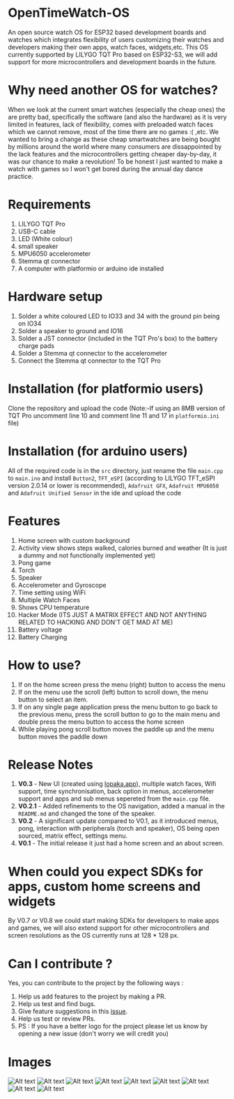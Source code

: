 # OpenTimeWatch-OS
An open source watch OS for ESP32 based development boards and watches which integrates flexibility of users customizing their watches and developers making their own apps, watch faces, widgets,etc. This OS currently supported by LILYGO TQT Pro based on ESP32-S3, we will add support for more microcontrollers and development boards in the future.

# Why need another OS for watches?
When we look at the current smart watches (especially the cheap ones) the are pretty bad, specifically the software (and also the hardware) as it is very limited in features, lack of flexibility, comes with preloaded watch faces which we cannot remove, most of the time there are no games :( ,etc. We wanted to bring a change as these cheap smartwatches are being bought by millions around the world where many consumers are dissappointed by the lack features and the microcontrollers getting cheaper day-by-day, it was our chance to make a revolution! To be honest I just wanted to make a watch with games so I won't get bored during the annual day dance practice.

# Requirements
1. LILYGO TQT Pro
2. USB-C cable
3. LED (White colour)
4. small speaker
5. MPU6050 accelerometer
6. Stemma qt connector
7. A computer with platformio or arduino ide installed

# Hardware setup
1. Solder a white coloured LED to IO33 and 34 with the ground pin being on IO34
2. Solder a speaker to ground and IO16
3. Solder a JST connector (included in the TQT Pro's box) to the battery charge pads
4. Solder a Stemma qt connector to the accelerometer
5. Connect the Stemma qt connector to the TQT Pro

# Installation (for platformio users)
Clone the repository and upload the code (Note:-If using an 8MB version of TQT Pro uncomment line 10 and comment line 11 and 17 in ```platformio.ini``` file)

# Installation (for arduino users)
All of the required code is in the ```src``` directory, just rename the file ```main.cpp``` to ```main.ino``` and install ```Button2```, ```TFT_eSPI``` (according to LILYGO TFT_eSPI version 2.0.14 or lower is recommended), ```Adafruit GFX```, ```Adafruit MPU6050``` and ```Adafruit Unified Sensor``` in the ide and upload the code 

# Features
1. Home screen with custom background
2. Activity view shows steps walked, calories burned and weather (It is just a dummy and not functionally implemented yet)
3. Pong game
4. Torch
5. Speaker
6. Accelerometer and Gyroscope
7. Time setting using WiFi
8. Multiple Watch Faces
9. Shows CPU temperature
10. Hacker Mode (ITS JUST A MATRIX EFFECT AND NOT ANYTHING RELATED TO HACKING AND DON'T GET MAD AT ME)
11. Battery voltage
12. Battery Charging

# How to use?
1. If on the home screen press the menu (right) button to access the menu
2. If on the menu use the scroll (left) button to scroll down, the menu button to select an item.
3. If on any single page application press the menu button to go back to the previous menu, press the scroll button to go to the main menu and double press the menu button to access the home screen
4. While playing pong scroll button moves the paddle up and the menu button moves the paddle down

# Release Notes
1. **V0.3** - New UI (created using [lopaka.app](https://lopaka.app/sandbox)), multiple watch faces, Wifi support, time synchronisation, back option in menus, accelerometer support and apps and sub menus sepereted from the ```main.cpp``` file.
2. **V0.2.1** - Added refinements to the OS navigation, added a manual in the ```README.md``` and changed the tone of the speaker.
3. **V0.2** - A significant update compared to V0.1, as it introduced menus, pong, interaction with peripherals (torch and speaker), OS being open sourced, matrix effect, settings menu. 
4. **V0.1** - The initial release it just had a home screen and an about screen.

# When could you expect SDKs for apps, custom home screens and widgets
By V0.7 or V0.8 we could start making SDKs for developers to make apps and games, we will also extend support for other microcontrollers and screen resolutions as the OS currently runs at 128 * 128 px.

# Can I contribute ?
Yes, you can contribute to the project by the following ways :
1. Help us add features to the project by making a PR.
2. Help us test and find bugs.
3. Give feature suggestions in this [issue](https://github.com/OpenTimeWatch-Project/OpenTimeWatch-OS/issues/1).
4. Help us test or review PRs.
5. PS : If you have a better logo for the project please let us know by opening a new issue (don't worry we will credit you)

# Images
![Alt text](images/IMG_20241119_201516.jpg)
![Alt text](images/IMG_20241119_201547.jpg)
![Alt text](images/IMG_20241119_201559.jpg)
![Alt text](images/IMG_20241119_201614.jpg)
![Alt text](images/IMG_20241119_201707.jpg)
![Alt text](images/IMG_20241119_201715.jpg)
![Alt text](images/IMG_20241119_201733.jpg)
![Alt text](images/IMG_20241119_201758.jpg)
![Alt text](images/IMG_20241119_202308.jpg)
